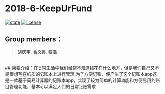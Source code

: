 # 2018-6-KeepUrFund
[![state](https://img.shields.io/badge/state-in%20development%20-brightgreen.svg)](https://github.com/android-app-development-course/2018-6-KeepUrFund)
[![license](https://img.shields.io/packagist/l/doctrine/orm.svg)](https://github.com/android-app-development-course/2018-6-KeepUrFund/blob/master/LICENSE)
<br>
## Group members：
> [胡庆宇](https://github.com/Mccreeeee),   [香文鑫](https://github.com/NothingXiang),   [黎浩](https://github.com/ANLinchen)
<br>
## 简要介绍：在日常生活中我们经常不知道钱花在什么地方，但是我们自己又不是很想写在纸质的记账本上进行管理,为了方便记账，便产生了这个记账本app这是一款基于简易计算器的记账本app，实现了较为简单的计算功能和方便易用的账目管理功能，基本可以满足人们的日常记账需求
